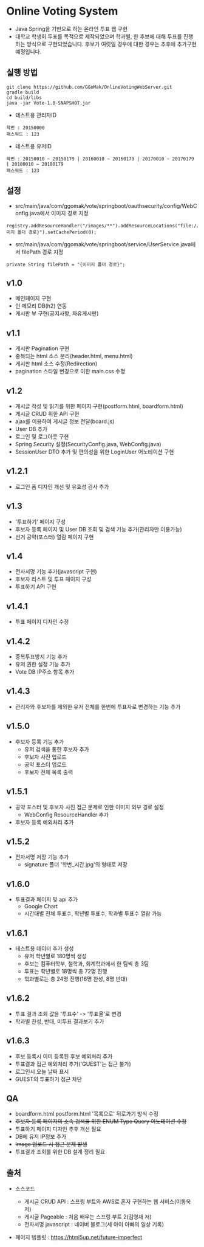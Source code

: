 # Online Voting System

  - Java Spring을 기반으로 하는 온라인 투표 웹 구현
  - 대학교 학생회 투표를 목적으로 제작되었으며 학과별, 한 후보에 대해 투표를 진행하는 방식으로 구현되었습니다.
  후보가 여럿일 경우에 대한 경우는 추후에 추가구현 예정입니다.
  
## 실행 방법

```$xslt
git clone https://github.com/GGoMak/OnlineVotingWebServer.git
gradle build
cd build/libs
java -jar Vote-1.0-SNAPSHOT.jar
```

  - 테스트용 관리자ID
```$xslt
학번 : 20150000
패스워드 : 123
```

  - 테스트용 유저ID
```$xslt
학번 : 20150010 ~ 20150179 | 20160010 ~ 20160179 | 20170010 ~ 20170179 | 20180010 ~ 20180179
패스워드 : 123
```

## 설정

  - src/main/java/com/ggomak/vote/springboot/oauthsecurity/config/WebConfig.java에서 이미지 경로 지정
```$xslt
registry.addResourceHandler("/images/**").addResourceLocations("file:///{이미지 폴더 경로}").setCachePeriod(0);
```

  - src/main/java/com/ggomak/vote/springboot/service/UserService.java에서 filePath 경로 지정
```$xslt
private String filePath = "{이미지 폴더 경로}";
```  

## v1.0

  - 메인페이지 구현
  - 인 메모리 DB(h2) 연동
  - 게시판 뷰 구현(공지사항, 자유게시판)
  
## v1.1 

  - 게시판 Pagination 구현
  - 중복되는 html 소스 분리(header.html, menu.html)
  - 게시판 html 소스 수정(Redirection)
  - pagination 스타일 변경으로 이한 main.css 수정
  
## v1.2

  - 게시글 작성 및 읽기를 위한 페이지 구현(postform.html, boardform.html)
  - 게시글 CRUD 위한 API 구현
  - ajax를 이용하여 게시글 정보 전달(board.js)
  - User DB 추가
  - 로그인 및 로그아웃 구현
  - Spring Security 설정(SecurityConfig.java, WebConfig.java)
  - SessionUser DTO 추가 및 편의성을 위한 LoginUser 어노테이션 구현
  
## v1.2.1

  - 로그인 폼 디자인 개선 및 유효성 검사 추가
  
## v1.3

  - '투표하기' 페이지 구성
  - 후보자 등록 페이지 및 User DB 조회 및 검색 기능 추가(관리자만 이용가능)
  - 선거 공약(포스터) 열람 페이지 구현
  
## v1.4

  - 전사서명 기능 추가(javascript 구현)
  - 후보자 리스트 및 투표 페이지 구성
  - 투표하기 API 구현
  
## v1.4.1

  - 투표 페이지 디자인 수정
  
## v1.4.2

  - 중복투표방지 기능 추가
  - 유저 권한 설정 기능 추가
  - Vote DB IP주소 항목 추가
  
## v1.4.3

  - 관리자와 후보자를 제외한 유저 전체를 한번에 투표자로 변경하는 기능 추가
  
## v1.5.0

  - 후보자 등록 기능 추가
    - 유저 검색을 통한 후보자 추가
    - 후보자 사진 업로드
    - 공약 포스터 업로드
    - 후보자 전체 목록 출력
    
## v1.5.1

  - 공약 포스터 및 후보자 사진 접근 문제로 인한 이미지 외부 경로 설정
    - WebConfig ResourceHandler 추가
  - 후보자 등록 예외처리 추가
  
## v1.5.2

  - 전자서명 저장 기능 추가
    - signature 폴더 '학번_시간.jpg'의 형태로 저장
    
## v1.6.0

  - 투표결과 페이지 및 api 추가
    - Google Chart
    - 시간대별 전체 투표수, 학년별 투표수, 학과별 투표수 열람 가능
    
## v1.6.1

  - 테스트용 데이터 추가 생성
    - 유저 학년별로 180명씩 생성
    - 후보는 컴퓨터학부, 철학과, 회계학과에서 한 팀씩 총 3팀
    - 투표는 학년별로 18명씩 총 72명 진행
    - 학과별로는 총 24명 진행(16명 찬성, 8명 반대)
    
## v1.6.2

  - 투표 결과 조회 값을 '투표수' -> '투표율'로 변경
  - 학과별 찬성, 반대, 미투표 결과보기 추가
  
## v1.6.3

  - 후보 등록시 이미 등록된 후보 예외처리 추가
  - 투표결과 접근 예외처리 추가('GUEST'는 접근 불가)
  - 로그인시 오늘 날짜 표시
  - GUEST의 투표하기 접근 차단
  
## QA

  - boardform.html postform.html '목록으로' 뒤로가기 방식 수정
  - ~~후보자 등록 페이지의 소속 검색을 위한 ENUM Type Query 어노테이션 수정~~
  - 투표하기 페이지 디자인 추후 개선 필요  
  - DB에 유저 IP정보 추가
  - ~~Image 업로드 시 접근 문제 발생~~
  - 투표결과 조회를 위한 DB 설계 정리 필요
  
## 출처

  - 소스코드
    - 게시글 CRUD API : 스프링 부트와 AWS로 혼자 구현하는 웹 서비스(이동욱 저)
    - 게시글 Pageable : 처음 배우는 스프링 부트 2(김영재 저)
    - 전자서명 javascript : 네이버 블로그(세 아이 아빠의 일상 기록)
    
  - 페이지 템플릿 : https://html5up.net/future-imperfect